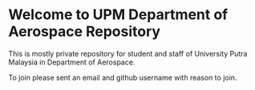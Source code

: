 # Welcome to UPM Department of Aerospace Repository

This is mostly private repository for student and staff of University Putra Malaysia in Department of Aerospace.

To join please sent an email and github username with reason to join.
